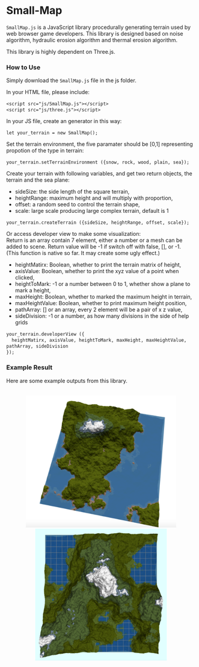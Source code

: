 # Small-Map

`SmallMap.js` is a JavaScript library procedurally generating terrain used by web browser game developers. This library is designed based on noise algorithm, hydraulic erosion algorithm and thermal erosion algorithm.

This library is highly dependent on Three.js.

### How to Use

Simply download the `SmallMap.js` file in the js folder.

In your HTML file, please include:
```
<script src="js/SmallMap.js"></script>
<script src="js/three.js"></script>
```
In your JS file, create an generator in this way:
```
let your_terrain = new SmallMap();
```
Set the terrain environment, the five paramater should be [0,1] representing propotion of the type in terrain:
```
your_terrain.setTerrainEnvironment ({snow, rock, wood, plain, sea});
```
Create your terrain with following variables, and get two return objects, the terrain and the sea plane:<br>
* sideSize: the side length of the square terrain,<br>
* heightRange: maximum height and will multiply with proportion,<br>
* offset: a random seed to control the terrain shape,<br>
* scale: large scale producing large complex terrain, default is 1<br>
```
your_terrain.createTerrain ({sideSize, heightRange, offset, scale});
```
Or access developer view to make some visualization:<br>
Return is an array contain 7 element, either a number or a mesh can be added to scene. Return value will be -1 if switch off with false, [], or -1. <br>
(This function is native so far. It may create some ugly effect.)<br>
* heightMatirx: Boolean, whether to print the terrain matrix of height,<br> 
* axisValue: Boolean, whether to print the xyz value of a point when clicked,<br>
*	heightToMark: -1 or a number between 0 to 1, whether show a plane to mark a height, <br>
*	maxHeight: Boolean, whether to marked the maximum height in terrain,<br>
*	maxHeightValue: Boolean, whether to print maximum height position,<br>
*	pathArray: [] or an array, every 2 element will be a pair of x z value,<br>
*	sideDivision: -1 or a number, as how many divisions in the side of help grids<br>
```
your_terrain.developerView ({
  heightMatirx, axisValue, heightToMark, maxHeight, maxHeightValue, pathArray, sideDivision
});
```

### Example Result
Here are some example outputs from this library.<br><br>

<div align="center">
  <img width="400" height="350" src="https://github.com/FoxinSnow/Small-Map/blob/master/Screenshot/simplex%2C%204456%2C%20500%2C%20scale%201.png"/>
  <img width="350" height="350" src="https://github.com/FoxinSnow/Small-Map/blob/master/Screenshot/Screen%20Shot%202018-08-21%20at%2013.41.56.png"/>
</div>

